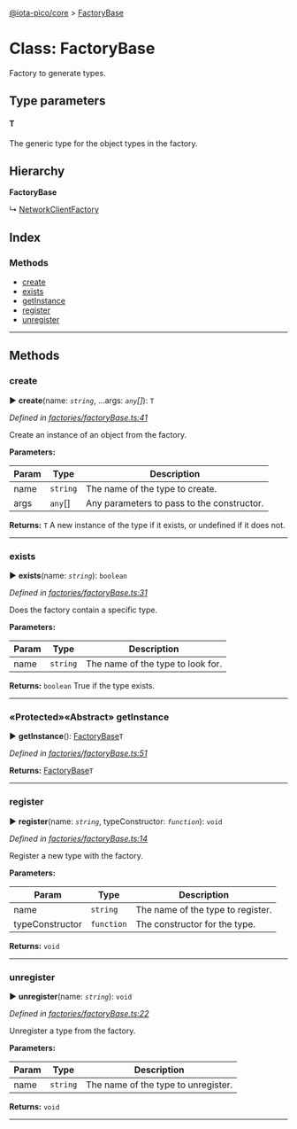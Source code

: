 [@iota-pico/core](../README.md) > [FactoryBase](../classes/factorybase.md)



# Class: FactoryBase


Factory to generate types.

## Type parameters
#### T 

The generic type for the object types in the factory.

## Hierarchy

**FactoryBase**

↳  [NetworkClientFactory](networkclientfactory.md)








## Index

### Methods

* [create](factorybase.md#create)
* [exists](factorybase.md#exists)
* [getInstance](factorybase.md#getinstance)
* [register](factorybase.md#register)
* [unregister](factorybase.md#unregister)



---
## Methods
<a id="create"></a>

###  create

► **create**(name: *`string`*, ...args: *`any`[]*): `T`



*Defined in [factories/factoryBase.ts:41](https://github.com/iotaeco/iota-pico-core/blob/c0570fd/src/factories/factoryBase.ts#L41)*



Create an instance of an object from the factory.


**Parameters:**

| Param | Type | Description |
| ------ | ------ | ------ |
| name | `string`   |  The name of the type to create. |
| args | `any`[]   |  Any parameters to pass to the constructor. |





**Returns:** `T`
A new instance of the type if it exists, or undefined if it does not.






___

<a id="exists"></a>

###  exists

► **exists**(name: *`string`*): `boolean`



*Defined in [factories/factoryBase.ts:31](https://github.com/iotaeco/iota-pico-core/blob/c0570fd/src/factories/factoryBase.ts#L31)*



Does the factory contain a specific type.


**Parameters:**

| Param | Type | Description |
| ------ | ------ | ------ |
| name | `string`   |  The name of the type to look for. |





**Returns:** `boolean`
True if the type exists.






___

<a id="getinstance"></a>

### «Protected»«Abstract» getInstance

► **getInstance**(): [FactoryBase](factorybase.md)`T`



*Defined in [factories/factoryBase.ts:51](https://github.com/iotaeco/iota-pico-core/blob/c0570fd/src/factories/factoryBase.ts#L51)*





**Returns:** [FactoryBase](factorybase.md)`T`





___

<a id="register"></a>

###  register

► **register**(name: *`string`*, typeConstructor: *`function`*): `void`



*Defined in [factories/factoryBase.ts:14](https://github.com/iotaeco/iota-pico-core/blob/c0570fd/src/factories/factoryBase.ts#L14)*



Register a new type with the factory.


**Parameters:**

| Param | Type | Description |
| ------ | ------ | ------ |
| name | `string`   |  The name of the type to register. |
| typeConstructor | `function`   |  The constructor for the type. |





**Returns:** `void`





___

<a id="unregister"></a>

###  unregister

► **unregister**(name: *`string`*): `void`



*Defined in [factories/factoryBase.ts:22](https://github.com/iotaeco/iota-pico-core/blob/c0570fd/src/factories/factoryBase.ts#L22)*



Unregister a type from the factory.


**Parameters:**

| Param | Type | Description |
| ------ | ------ | ------ |
| name | `string`   |  The name of the type to unregister. |





**Returns:** `void`





___


